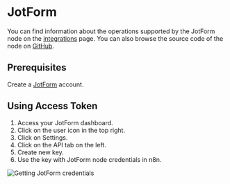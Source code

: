 # JotForm

You can find information about the operations supported by the JotForm node on the [integrations](https://n8n.io/integrations/n8n-nodes-base.invoiceNinja) page. You can also browse the source code of the node on [GitHub](https://github.com/n8n-io/n8n/tree/master/packages/nodes-base/nodes/JotForm).

## Prerequisites

Create a [JotForm](https://www.jotform.com/) account.

## Using Access Token

1. Access your JotForm dashboard.
2. Click on the user icon in the top right.
3. Click on Settings.
4. Click on the API tab on the left.
5. Create new key.
6. Use the key with JotForm node credentials in n8n.

![Getting JotForm credentials](./using-access-token.gif)
